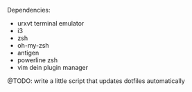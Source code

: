 Dependencies:
- urxvt terminal emulator
- i3
- zsh
- oh-my-zsh
- antigen
- powerline zsh
- vim dein plugin manager

@TODO: write a little script that updates dotfiles automatically
